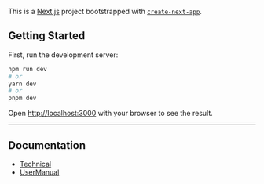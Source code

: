 This is a [Next.js](https://nextjs.org/) project bootstrapped with [`create-next-app`](https://github.com/vercel/next.js/tree/canary/packages/create-next-app).

## Getting Started

First, run the development server:

```bash
npm run dev
# or
yarn dev
# or
pnpm dev
```

Open [http://localhost:3000](http://localhost:3000) with your browser to see the result.

------------------------------

## Documentation

* [Technical](https://drive.google.com/file/d/17Z10mmC2wS7hn3G7Js5ziR89oz7eZI4l/view?usp=sharing)
* [UserManual](https://drive.google.com/file/d/1lPLZUsuiwttlH4SC9jPkB7eOBW7oa-rC/view?usp=sharing)